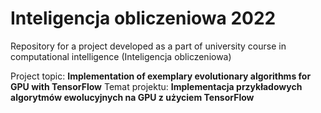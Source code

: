 # Inteligencja obliczeniowa 2022

Repository for a project developed as a part of university course in computational intelligence (Inteligencja obliczeniowa)

Project topic: **Implementation of exemplary evolutionary algorithms for GPU with TensorFlow**
Temat projektu: **Implementacja przykładowych algorytmów ewolucyjnych na GPU z użyciem TensorFlow**
